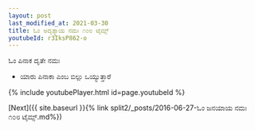 ```yaml
---
layout: post
last_modified_at: 2021-03-30
title: ಓಂ ಅದೃಶ್ಯಾಯ ನಮಃ ೧೦೮ ಟೈಮ್ಸ್
youtubeId: r3IksP862-o
---
```

 
 
 ಓಂ ಪಿನಾಕ ದೃತೇ ನಮಃ  
 
 -  ಯಾರು ಪಿನಾಕಾ ಎಂಬ ಬಿಲ್ಲು ಒಯ್ಯುತ್ತಾರೆ 
 
  
 
  
 
 
 
 
 
 


{% include youtubePlayer.html id=page.youtubeId %}
 
[Next]({{ site.baseurl }}{% link  split2/_posts/2016-06-27-ಓಂ ಜನಯಾಯ ನಮಃ ೧೦೮ ಟೈಮ್ಸ್.md%})
 
